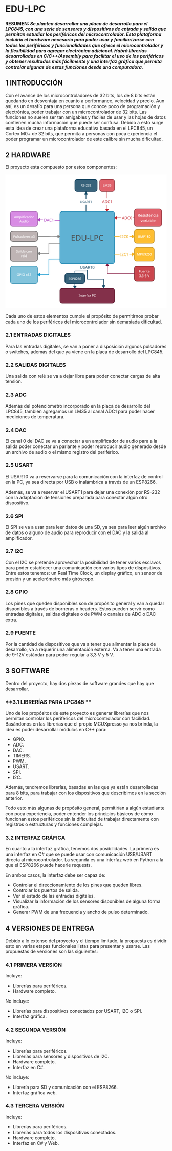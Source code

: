 # EDU-LPC

#### **RESUMEN:** _Se plantea desarrollar una placa de desarrollo para el LPC845, con una serie de sensores y dispositivos de entrada y salida que permitan estudiar los periféricos del microcontrolador. Esta plataforma incluiría el hardware necesario para poder usar y familiarizarse con todos los periféricos y funcionalidades que ofrece el microcontrolador y la flexibilidad para agregar electrónica adicional. Habrá librerías desarrolladas en C/C++/Assembly para facilitar el uso de los periféricos y obtener resultados más fácilmente y una interfaz gráfica que permita controlar algunas de estas funciones desde una computadora._

##  **1 INTRODUCCIÓN**

Con el avance de los microcontroladores de 32 bits, los de 8 bits están quedando en desventaja en cuanto a performance, velocidad y precio. Aun así, es un desafío para una persona que conoce poco de programación y electrónica, poder trabajar con un microcontrolador de 32 bits. Las funciones no suelen ser tan amigables y fáciles de usar y las hojas de datos contienen mucha información que puede ser confusa.
Debido a esto surge esta idea de crear una plataforma educativa basada en el LPC845, un Cortex M0+ de 32 bits, que permita a personas con poca experiencia el poder programar un microcontrolador de este calibre sin mucha dificultad.

## **2 HARDWARE**

El proyecto esta compuesto por estos componentes:

![edu-lpc.jpeg](./EDU-LPC.jpg)

Cada uno de estos elementos cumple el propósito de permitirnos probar cada uno de los periféricos del microcontrolador sin demasiada dificultad. 

### **2.1 ENTRADAS DIGITALES**

Para las entradas digitales, se van a poner a disposición algunos pulsadores o switches, además del que ya viene en la placa de desarrollo del LPC845.

### **2.2	SALIDAS DIGITALES**

Una salida con relé se va a dejar libre para poder conectar cargas de alta tensión.
  
### **2.3	ADC**

Además del potenciómetro incorporado en la placa de desarrollo del LPC845, también agregamos un LM35 al canal ADC1 para poder hacer mediciones de temperatura. 

### **2.4	DAC**

El canal 0 del DAC se va a conectar a un amplificador de audio para a la salida poder conectar un parlante y poder reproducir audio generado desde un archivo de audio o el mismo registro del periférico.

### **2.5	USART**

El USART0 va a reservarse para la comunicación con la interfaz de control en la PC, ya sea directa por USB o inalámbrica a través de un ESP8266.

Además, se va a reservar el USART1 para dejar una conexión por RS-232 con la adaptación de tensiones preparada para conectar algún otro dispositivo.

### **2.6	SPI**

El SPI se va a usar para leer datos de una SD, ya sea para leer algún archivo de datos o alguno de audio para reproducir con el DAC y la salida al amplificador.

### **2.7	I2C**

Con el I2C se pretende aprovechar la posibilidad de tener varios esclavos para poder establecer una comunicación con varios tipos de dispositivos. Entre estos tenemos: un Real Time Clock, un display gráfico, un sensor de presión y un acelerómetro más giróscopo.

### **2.8	GPIO**

Los pines que queden disponibles son de propósito general y van a quedar disponibles a través de borneras o headers. Estos pueden servir como entradas digitales, salidas digitales o de PWM o canales de ADC o DAC extra.

### **2.9	FUENTE**

Por la cantidad de dispositivos que va a tener que alimentar la placa de desarrollo, va a requerir una alimentación externa. Va a tener una entrada de 9-12V estándar para poder regular a 3,3 V y 5 V.

## **3 SOFTWARE**

Dentro del proyecto, hay dos piezas de software grandes que hay que desarrollar.

### **3.1	LIBRERÍAS PARA LPC845 **

Uno de los propósitos de este proyecto es generar librerías que nos permitan controlar los periféricos del microcontrolador con facilidad. Basándonos en las librerías que el propio MCUXpresso ya nos brinda, la idea es poder desarrollar módulos en C++ para:

-	GPIO.
-	ADC.
-	DAC.
-	TIMERS.
-	PWM.
-	USART.
-	SPI.
-	I2C.

Además, tendremos librerías, basadas en las que ya están desarrolladas para 8 bits, para trabajar con los dispositivos que describimos en la sección anterior.

Todo esto más algunas de propósito general, permitirían a algún estudiante con poca experiencia, poder entender los principios básicos de cómo funcionan estos periféricos sin la dificultad de trabajar directamente con registros o estructuras y funciones complejas.
 
### **3.2	INTERFAZ GRÁFICA**

En cuanto a la interfaz gráfica, tenemos dos posibilidades. La primera es una interfaz en C# que se puede usar con comunicación USB/USART directa al microcontrolador. La segunda es una interfaz web en Python a la que el ESP8266 puede hacerle requests.

En ambos casos, la interfaz debe ser capaz de:

-	Controlar el direccionamiento de los pines que queden libres.
-	Controlar los puertos de salida.
-	Ver el estado de las entradas digitales.
-	Visualizar la información de los sensores disponibles de alguna forma gráfica.
-	Generar PWM de una frecuencia y ancho de pulso determinado. 

## **4 VERSIONES DE ENTREGA**

Debido a lo extenso del proyecto y el tiempo limitado, la propuesta es dividir esto en varias etapas funcionales listas para presentar y usarse. Las propuestas de versiones son las siguientes:

### **4.1	PRIMERA VERSIÓN**

Incluye:

-	Librerías para periféricos.
-	Hardware completo.

No incluye:

-	Librerías para dispositivos conectados por USART, I2C o SPI.
-	Interfaz gráfica.


### **4.2	SEGUNDA VERSIÓN**

Incluye:

-	Librerías para periféricos.
-	Librerías para sensores y dispositivos de I2C.
-	Hardware completo.
-	Interfaz en C#.

No incluye:

-	Librería para SD y comunicación con el ESP8266.
-	Interfaz gráfica web.

### **4.3	TERCERA VERSIÓN**

Incluye:

-	Librerías para periféricos.
-	Librerías para todos los dispositivos conectados.
-	Hardware completo.
-	Interfaz en C# y Web.
